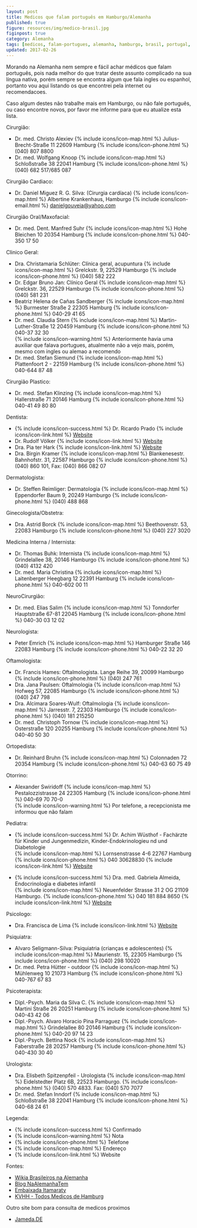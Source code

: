 ```yaml
---
layout: post
title: Medicos que falam português em Hamburgo/Alemanha
published: true
figure: resources/img/medico-brasil.jpg
figinpost: true
category: Alemanha
tags: [medicos, falam-portugues, alemanha, hamburgo, brasil, portugal, portugues]
updated: 2017-02-26
---
```

Morando na Alemanha nem sempre e fácil achar médicos que falam português, pois nada melhor do que tratar deste assunto complicado na sua língua
nativa, porém sempre se encontra algum que fala ingles ou espanhol, portanto vou aqui listando os que encontrei pela internet ou recomendacoes. 

Caso algum destes não trabalhe mais em Hamburgo, ou não fale português, ou caso encontre novos, por favor me informe para que eu atualize esta lista.

Cirurgião:

- Dr. med. Christo Alexiev {% include icons/icon-map.html %} Julius-Brecht-Straße 11 22609 Hamburg {% include icons/icon-phone.html %} (040) 807 8800
- Dr. med. Wolfgang Knoop {% include icons/icon-map.html %}  Schloßstraße 38  22041 Hamburg {% include icons/icon-phone.html %} (040) 682 517/685 087
<!--more-->

Cirurgião Cardiaco:

- Dr. Daniel Miguez R. G. Silva: (Cirurgia cardíaca) {% include icons/icon-map.html %}  Albertine Krankenhaus, Hamburgo  {% include icons/icon-email.html %} danielgouveia@yahoo.com

Cirurgião Oral/Maxofacial:

- Dr. med. Dent. Manfred Suhr {% include icons/icon-map.html %}  Hohe Bleichen 10  20354 Hamburg  {% include icons/icon-phone.html %} 040-350 17 50

Clinico Geral:

- Dra. Christamaria Schlüter: Clínica geral, acupuntura {% include icons/icon-map.html %}  Grelckstr. 9, 22529 Hamburgo  {% include icons/icon-phone.html %} (040) 582 222
- Dr. Edgar Bruno Jan: Clínico Geral {% include icons/icon-map.html %}  Grelckstr. 36, 22529 Hamburgo  {% include icons/icon-phone.html %} (040) 581 231
- Beatriz Helena de Cañas Sandberger {% include icons/icon-map.html %}  Burmester Straße 2 22305 Hamburg  {% include icons/icon-phone.html %} 040-29 41 65
- Dr. med. Claudia Stern {% include icons/icon-map.html %}  Martin-Luther-Straße 12 20459 Hamburg  {% include icons/icon-phone.html %} 040-37 32 30  
 {% include icons/icon-warning.html %}  Anteriormente havia uma auxiliar que falava portugues, atualmente não a vejo mais, porém, mesmo com ingles ou alemao a recomendo
- Dr. med. Stefan Siemund  {% include icons/icon-map.html %}  Plattenfoort 2 - 22159 Hamburg  {% include icons/icon-phone.html %} 040-644 87 48

Cirurgião Plastico:

- Dr. med. Stefan Klinzing {% include icons/icon-map.html %} Hallerstraße 71 20146 Hamburg  {% include icons/icon-phone.html %} 040-41 49 80 80

Dentista:

- {% include icons/icon-success.html %} Dr. Ricardo Prado {% include icons/icon-link.html %} [Website](http://www.zahnarzt-prado.de/)
- Dr. Rudolf Völker {% include icons/icon-link.html %} [Website](http://www.praxis-hsv.de/index.php/unsere-praxis/das-team)
- Dra. Pia ter Hark {% include icons/icon-link.html %} [Website](http://www.dr-parschau.de/)
- Dra. Birgin Kramer {% include icons/icon-map.html %} Blankenesestr. Bahnhofstr. 31, 22587 Hamburgo  {% include icons/icon-phone.html %} (040) 860 101, Fax: (040) 866 082 07

Dermatologista:

- Dr. Steffen Reimliger: Dermatologia {% include icons/icon-map.html %} Eppendorfer Baum 9, 20249 Hamburgo  {% include icons/icon-phone.html %} (040) 488 868

Ginecologista/Obstetra:

- Dra. Astrid Borck {% include icons/icon-map.html %} Beethovenstr. 53, 22083 Hamburgo  {% include icons/icon-phone.html %} (040) 227 3020

Medicina Interna / Internista:

- Dr. Thomas Buhk: Internista {% include icons/icon-map.html %} Grindelallee 38, 20146 Hamburgo  {% include icons/icon-phone.html %} (040) 4132 420
- Dr. med. Maria Christina {% include icons/icon-map.html %} Laitenberger Heegbarg 12  22391 Hamburg  {% include icons/icon-phone.html %} 040-602 00 11

NeuroCirurgião:

- Dr. med. Elias Salim {% include icons/icon-map.html %} Tonndorfer Hauptstraße 67-81  22045 Hamburg  {% include icons/icon-phone.html %} 040-30 03 12 02

Neurologista:

- Peter Emrich {% include icons/icon-map.html %} Hamburger Straße 146 22083 Hamburg  {% include icons/icon-phone.html %} 040-22 32 20 

Oftamologista:

- Dr. Francis Hames: Oftalmologista. Lange Reihe 39, 20099 Hamburgo  {% include icons/icon-phone.html %} (040) 247 761
- Dra. Jana Paulsen: Oftalmologia {% include icons/icon-map.html %} Hofweg 57, 22085 Hamburgo {% include icons/icon-phone.html %} (040) 247 798
- Dra. Alcimara Soares-Wulf: Oftalmologia {% include icons/icon-map.html %} Jarresstr. 7, 22303 Hamburgo  {% include icons/icon-phone.html %} (040) 181 215250
- Dr. med. Christoph Tornow {% include icons/icon-map.html %} Osterstraße 120 20255 Hamburg  {% include icons/icon-phone.html %} 040-40 50 30

Ortopedista:

- Dr. Reinhard Bruhn {% include icons/icon-map.html %} Colonnaden 72 20354 Hamburg {% include icons/icon-phone.html %} 040-63 60 75 49

Otorrino:

- Alexander Swiridoff {% include icons/icon-map.html %} Pestalozzistrasse 24 22305 Hamburg {% include icons/icon-phone.html %} 040-69 70 70-0  
{% include icons/icon-warning.html %} Por telefone, a recepcionista me informou que não falam

Pediatra:

- {% include icons/icon-success.html %} Dr. Achim Wüsthof - Fachärzte für Kinder und Jungenmedizin, Kinder-Endokrinologieu nd und Diabetologie  
{% include icons/icon-map.html %} Lornsenstrasse 4-6 22767 Hamburg {% include icons/icon-phone.html %} 040 30628830 {% include icons/icon-link.html %} [Website](http://www.endokrinologikum.com/)
    
- {% include icons/icon-success.html %} Dra. med. Gabriela Almeida, Endocrinologia e diabetes infantil  
{% include icons/icon-map.html %} Neuenfelder Strasse 31 2 OG 21109 Hamburgo. {% include icons/icon-phone.html %} 040 181 884 8650 {% include icons/icon-link.html %} [Website](http://www.asklepios.de/agzharburg_Dr__med__Gabriela_Almeida.Asklepios)

Psicologo:

- Dra. Francisca de Lima {% include icons/icon-link.html %} [Website](http://www.praxis-de-lima.de/index.php?id=startseite&L=4)

Psiquiatra:

- Alvaro Seligmann-Silva: Psiquiatria (crianças e adolescentes) {% include icons/icon-map.html %} Maurienstr. 15, 22305 Hamburgo {% include icons/icon-phone.html %} (040) 298 10020
- Dr. med. Petra Hütter - outdoor {% include icons/icon-map.html %} Mühlenweg 10  21073 Hamburg {% include icons/icon-phone.html %} 040-767 67 83


Psicoterapista:

- Dipl.-Psych. Maria da Silva C. {% include icons/icon-map.html %} Martini Straße 26 20251 Hamburg {% include icons/icon-phone.html %} 040-43 42 06
- Dipl.-Psych. Alvaro Horacio Pina Parraguez {% include icons/icon-map.html %} Grindelallee 80 20146 Hamburg {% include icons/icon-phone.html %} 040-20 97 14 23
- Dipl.-Psych. Bettina Nock {% include icons/icon-map.html %} Faberstraße 28  20257 Hamburg {% include icons/icon-phone.html %} 040-430 30 40


Urologista:

- Dra. Elisbeth Spitzenpfeil - Urologista {% include icons/icon-map.html %} Eidelstedter Platz 6B, 22523 Hamburgo.  {% include icons/icon-phone.html %} (040) 570 4833. Fax: (040) 570 7077
- Dr. med. Stefan Inndorf {% include icons/icon-map.html %} Schloßstraße 38  22041 Hamburg {% include icons/icon-phone.html %} 040-68 24 61


Legenda:

- {% include icons/icon-success.html %} Confirmado
- {% include icons/icon-warning.html %} Nota
- {% include icons/icon-phone.html %} Telefone
- {% include icons/icon-map.html %} Endereço
- {% include icons/icon-link.html %} Website

Fontes:

- [Wikia Brasileiros na Alemanha](http://pt-br.brasileiros-na-alemanha.wikia.com/wiki/M%C3%A9dicos)
- [Blog NaAlemanhaTem](http://www.na-alemanha-tem.com/guia-de-servi%C3%A7os/hamburg/)
- [Embaixada Itamaraty](http://berlim.itamaraty.gov.br/pt-br/acesso_a_servicos_de_saude.xml#Médicos)
- [KVHH - Todos Medicos de Hamburg](http://www.kvhh.net/kvhh/arztsuche/suche/p/274/0/suche/?fname=&fstrasse=&fstadtteil=-1&ffachgebiet=-1&fschwerpunkt=&fzusatz=&fleistung=-1&ffremdsprache=17&arzt_sprechzeiten[fvon]=&arzt_sprechzeiten[fbis]=&fbarriere=0&submit=Suchen)

Outro site bom para consulta de medicos proximos

- [Jameda.DE](http://www.jameda.de/)

